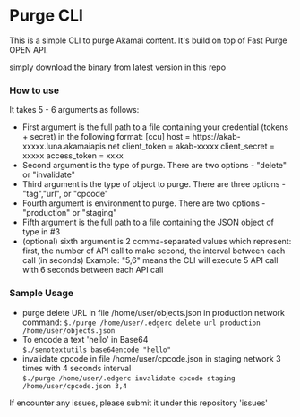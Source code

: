 <h1>Purge CLI</h1>

<p>This is a simple CLI to purge Akamai content. It's build on top of Fast Purge OPEN API.</p>
<p>simply download the binary from latest version in this repo</p>

<h3>How to use</h3>
<p>It takes 5 - 6 arguments as follows:</p>
<ul>
    <li>
     First argument is the full path to a file containing your credential (tokens + secret)
     in the following format:
     [ccu]
     host = https://akab-xxxxx.luna.akamaiapis.net 
     client_token = akab-xxxxx 
     client_secret = xxxxx 
     access_token = xxxx
    </li>     
    <li> 
     Second argument is the type of purge.
     There are two options - "delete" or "invalidate"
    </li>
    <li> 
     Third argument is the type of object to purge.
     There are three options - "tag","url", or "cpcode"
    </li>
    <li>
     Fourth argument is environment to purge.
     There are two options - "production" or "staging"
    </li>
    <li> 
     Fifth argument is the full path to a file containing the JSON object of type in #3
    </li> 
    <li>
     (optional) sixth argument is 2 comma-separated values which represent:
     first, the number of API call to make
     second, the interval between each call (in seconds)
     Example: "5,6" means the CLI will execute 5 API call with 6 seconds between each API call
    </li>
</ul>

<h3>Sample Usage</h3>
<ul>
    <li>purge delete URL in file /home/user/objects.json in production network<br>
        command:
        <code>$./purge /home/user/.edgerc delete url production /home/user/objects.json</code>            
    </li>
    <li>To encode a text 'hello' in Base64<br />
       <code>$./senotextutils base64encode "hello"</code>
    </li>
    <li>invalidate cpcode in file /home/user/cpcode.json in staging network 3 times with 4 seconds interval<br />
        <code>$./purge /home/user/.edgerc invalidate cpcode staging /home/user/cpcode.json 3,4</code>
    </li>
</ul>

<p>If encounter any issues, please submit it under this repository 'issues'</p>
